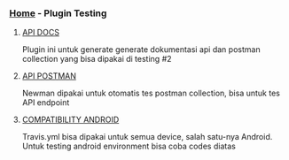 ### [Home](https://thunderid.github.io) - Plugin Testing

1. [API DOCS](https://github.com/mpociot/laravel-apidoc-generator)

   Plugin ini untuk generate generate dokumentasi api dan postman collection yang bisa dipakai di testing #2


2. [API POSTMAN](https://learning.postman.com/docs/running-collections/using-newman-cli/command-line-integration-with-newman)
   
   Newman dipakai untuk otomatis tes postman collection, bisa untuk tes API endpoint

3. [COMPATIBILITY ANDROID](https://github.com/optimizely/android-sdk/blob/master/.travis.yml)
   
   Travis.yml bisa dipakai untuk semua device, salah satu-nya Android. Untuk testing android environment bisa coba codes diatas
